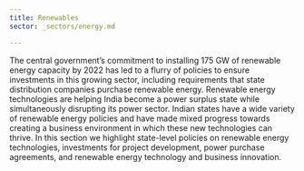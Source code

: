 ```yaml
---
title: Renewables
sector: _sectors/energy.md

---
```

The central government’s commitment to installing 175 GW of renewable energy capacity by 2022 has led to a flurry of policies to ensure investments in this growing sector, including requirements that state distribution companies purchase renewable energy. Renewable energy technologies are helping India become a power surplus state while simultaneously disrupting its power sector. Indian states have a wide variety of renewable energy policies and have made mixed progress towards creating a business environment in which these new technologies can thrive. In this section we highlight state-level policies on renewable energy technologies, investments for project development, power purchase agreements, and renewable energy technology and business innovation.